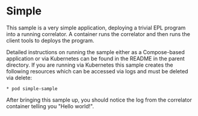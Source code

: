 Simple
======
This sample is a very simple application, deploying a trivial EPL program into
a running correlator. A container runs the correlator and then runs the client
tools to deploys the program.

Detailed instructions on running the sample either as a Compose-based
application or via Kubernetes can be found in the README in the parent
directory. If you are running via Kubernetes this sample creates the following
resources which can be accessed via logs and must be deleted via delete:

	* pod simple-sample

After bringing this sample up, you should notice the log from the correlator
container telling you "Hello world!".
